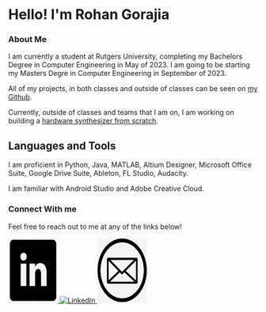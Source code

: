 # Hello! I'm Rohan Gorajia

### About Me

I am currently a student at Rutgers University, completing my Bachelors Degree in Computer Engineering in May of 2023. I am going to be starting my Masters Degre in Computer Engineering in September of 2023. 

All of my projects, in both classes and outside of  classes can be seen on [my Github].

Currently, outside of classes and teams that I am on, I am working on building a [hardware synthesizer from scratch].

## Languages and Tools
I am proficient in Python, Java, MATLAB, Altium Designer, Microsoft Office Suite, Google Drive Suite, Ableton, FL Studio, Audacity.

I am familiar with Android Studio and Adobe Creative Cloud.

### Connect With me
Feel free to reach out to me at any of the links below!

<a href="https://www.linkedin.com/in/rohan-gorajia/"> <img src="https://github.com/MrGarage/MrGarage/blob/main/LinkedinLogoTwo.png" alt="LinkedIn" width="100" height="132">
<a href="https://github.com/MrGarage"> <img src="ttps://github.com/MrGarage/MrGarage/blob/main/githubLogo.png" alt="LinkedIn" width="100" height="132">
<a href="mailto: rgorajia01@gmail.com"> <img src="https://github.com/MrGarage/MrGarage/blob/main/mailLogo.png" alt="LinkedIn" width="100" height="132">




[my Github]: https://github.com/MrGarage
[hardware synthesizer from scratch]: https://github.com/MrGarage/HardwareSynth
